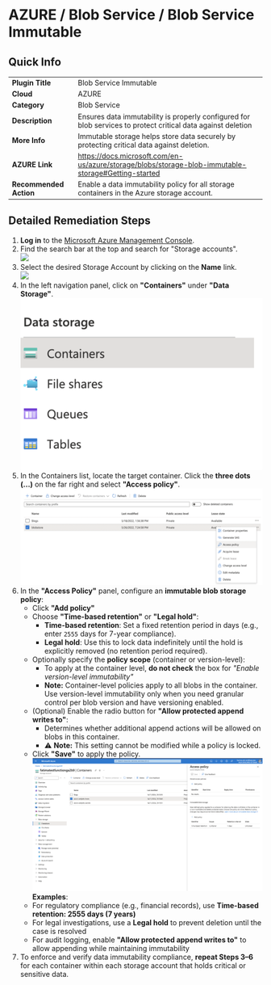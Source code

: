 # AZURE / Blob Service / Blob Service Immutable

## Quick Info

| | |
|-|-|
| **Plugin Title** | Blob Service Immutable |
| **Cloud** | AZURE |
| **Category** | Blob Service |
| **Description** | Ensures data immutability is properly configured for blob services to protect critical data against deletion |
| **More Info** | Immutable storage helps store data securely by protecting critical data against deletion. |
| **AZURE Link** | https://docs.microsoft.com/en-us/azure/storage/blobs/storage-blob-immutable-storage#Getting-started |
| **Recommended Action** | Enable a data immutability policy for all storage containers in the Azure storage account. |

## Detailed Remediation Steps
1. **Log in** to the [Microsoft Azure Management Console](https://portal.azure.com/).
2. Find the search bar at the top and search for "Storage accounts". </br> <img src="/resources/azure/blobservice/blob-service-immutable/step2.png"/>
3. Select the desired Storage Account by clicking on the **Name** link. </br> <img src="/resources/azure/blobservice/blob-service-immutable/step3.png"/>
4. In the left navigation panel, click on **"Containers"** under **"Data Storage"**. </br> <img src="/resources/azure/blobservice/blob-service-immutable/step4.png"/>
5. In the Containers list, locate the target container. Click the **three dots (...)** on the far right and select **"Access policy"**. </br> <img src="/resources/azure/blobservice/blob-service-immutable/step5.png"/>
6. In the **"Access Policy"** panel, configure an **immutable blob storage policy**:  
   - Click **"Add policy"**  
   - Choose **"Time-based retention"** or **"Legal hold"**:  
     - **Time-based retention**: Set a fixed retention period in days (e.g., enter `2555` days for 7-year compliance).  
     - **Legal hold**: Use this to lock data indefinitely until the hold is explicitly removed (no retention period required).  
   - Optionally specify the **policy scope** (container or version-level):  
     - To apply at the container level, **do not check** the box for *"Enable version-level immutability"*  
     - **Note:** Container-level policies apply to all blobs in the container. Use version-level immutability only when you need granular control per blob version and have versioning enabled.
   - (Optional) Enable the radio button for **"Allow protected append writes to"**:  
     - Determines whether additional append actions will be allowed on blobs in this container.  
     - ⚠️ **Note:** This setting cannot be modified while a policy is locked.  
   - Click **"Save"** to apply the policy. </br> <img src="/resources/azure/blobservice/blob-service-immutable/step6.png"/> </br>
   **Examples**:  
   - For regulatory compliance (e.g., financial records), use **Time-based retention: 2555 days (7 years)**  
   - For legal investigations, use a **Legal hold** to prevent deletion until the case is resolved  
   - For audit logging, enable **"Allow protected append writes to"** to allow appending while maintaining immutability
7. To enforce and verify data immutability compliance, **repeat Steps 3–6** for each container within each storage account that holds critical or sensitive data.
